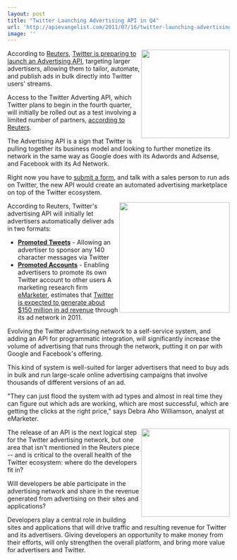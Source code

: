 ```yaml
---
layout: post
title: "Twitter Launching Advertising API in Q4"
url: 'http://apievangelist.com/2011/07/16/twitter-launching-advertising-api-in-q4/'
image: ''
---
```


<img class="c1" src="http://kinlane-productions.s3.amazonaws.com/api-evangelist/twitter/Twitter-Logo.jpg" alt="" width="200" align="right" />According to [Reuters][1], [Twitter is preparing to launch an Advertising API][2], targeting larger advertisers, allowing them to tailor, automate, and publish ads in bulk directly into Twitter users' streams.

Access to the Twitter Adverting API, which Twitter plans to begin in the fourth quarter, will initially be rolled out as a test involving a limited number of partners, [according to Reuters][3].

The Advertising API is a sign that Twitter is pulling together its business model and looking to further monetize its network in the same way as Google does with its Adwords and Adsense, and Facebook with its Ad Network.

Right now you have to [submit a form][4], and talk with a sales person to run ads on Twitter, the new API would create an automated advertising marketplace on top of the Twitter ecosystem.

<img class="c1" src="http://kinlane-productions.s3.amazonaws.com/api-evangelist/twitter/Twitter-Advertising-Screenshot.png" alt="" width="250" align="right" />According to Reuters, Twitter's advertising API will initially let advertisers automatically deliver ads in two formats:

  * **[Promoted Tweets][5]** \- Allowing an advertiser to sponsor any 140 character messages via Twitter
  * **[Promoted Accounts][6]** \- Enabling advertisers to promote its own Twitter account to other users
A marketing research firm [eMarketer][7], estimates that [Twitter is expected to generate about $150 million in ad revenue][8] through its ad network in 2011.

Evolving the Twitter advertising network to a self-service system, and adding an API for programmatic integration, will significantly increase the volume of advertising that runs through the network, putting it on par with Google and Facebook's offering.

This kind of system is well-suited for larger advertisers that need to buy ads in bulk and run large-scale online advertising campaigns that involve thousands of different versions of an ad.

"They can just flood the system with ad types and almost in real time they can figure out which ads are working, which are most successful, which are getting the clicks at the right price," says Debra Aho Williamson, analyst at eMarketer.

<img class="c1" src="http://kinlane-productions.s3.amazonaws.com/api-evangelist/twitter/twitter-monetization.png" alt="" width="200" align="right" />The release of an API is the next logical step for the Twitter advertising network, but one area that isn't mentioned in the Reuters piece -- and is critical to the overall health of the Twitter ecosystem: where do the developers fit in?

Will developers be able participate in the advertising network and share in the revenue generated from advertising on their sites and applications?

Developers play a central role in building sites and applications that will drive traffic and resulting revenue for Twitter and its advertisers. Giving developers an opportunity to make money from their efforts, will only strengthen the overall platform, and bring more value for advertisers and Twitter.

   [1]: http://www.reuters.com (Reuters)
   [2]: http://www.reuters.com/article/2011/07/13/twitter-idUSN1E76C1Y920110713 (Twitter is preparing to launching an Advertising API)
   [3]: http://www.reuters.com/article/2011/07/13/twitter-idUSN1E76C1Y920110713 (according to Reuters)
   [4]: http://business.twitter.com/advertise/start (submit a form)
   [5]: http://business.twitter.com/advertise/promoted-tweets (Promoted Tweets)
   [6]: http://business.twitter.com/advertise/promoted-accounts (Promoted Accounts)
   [7]: http://www.emarketer.com/ (eMarketer)
   [8]: http://www.emarketer.com/Article.aspx?R=1008192 (Twitter is expected to generate about $150 million in ad revenue)
